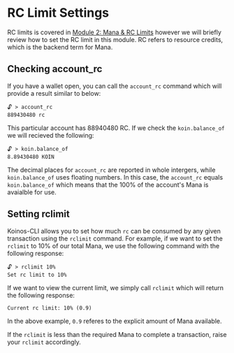 # RC Limit Settings

RC limits is covered in [Module 2: Mana & RC Limits](/modules/M2/1_introduction.md) however we will briefly review how to set the RC limit in this module. RC refers to resource credits, which is the backend term for Mana. 

## Checking account_rc

If you have a wallet open, you can call the `account_rc` command which will provide a result similar to below:

```
🔓 > account_rc
889430480 rc
```



This particular account has 88940480 RC. If we check the `koin.balance_of` we will recieved the following:

```
🔓 > koin.balance_of
8.89430480 KOIN
```

The decimal places for `account_rc` are reported in whole intergers, while `koin.balance_of` uses floating numbers. In this case, the `account_rc` equals `koin.balance_of` which means that the 100% of the account's Mana is avaialble for use.

## Setting rclimit

Koinos-CLI allows you to set how much `rc` can be consumed by any given transaction using the `rclimit` command. For example, if we want to set the `rclimit` to 10% of our total Mana, we use the following command with the following response:

```
🔓 > rclimit 10%
Set rc limit to 10%
```
If we want to view the current limit, we simply call `rclimit`  which will return the following response:

```🔓 > rclimit
Current rc limit: 10% (0.9)
```
In the above example, `0.9` referes to the explicit amount of Mana available. 

If the `rclimit` is less than the required Mana to complete a transaction, raise your `rclimit` accordingly.